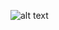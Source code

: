 ![alt text](https://exoticcars.enterprise.com/etc/designs/exotics/clientlibs/dist/img/homepage/Homepage-Hero-Car.png)
